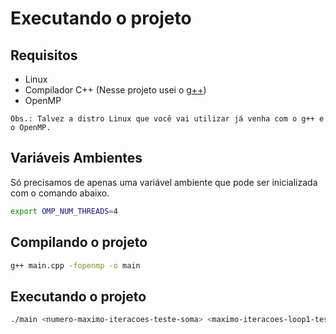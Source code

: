# Executando o projeto

## Requisitos
- Linux
- Compilador C++ (Nesse projeto usei o [g++](https://gcc.gnu.org))
- OpenMP

```
Obs.: Talvez a distro Linux que você vai utilizar já venha com o g++ e o OpenMP.
```

## Variáveis Ambientes

Só precisamos de apenas uma variável ambiente que pode ser inicializada com o comando abaixo.

```bash
export OMP_NUM_THREADS=4 
```


## Compilando o projeto
```bash
g++ main.cpp -fopenmp -o main 
```


## Executando o projeto

```bash
./main <numero-maximo-iteracoes-teste-soma> <maximo-iteracoes-loop1-teste-loop-duplo> <maximo-iteracoes-loop1-teste-loop-duplo>
```